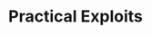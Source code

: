 ---
title: Practical Exploits
layout: tag
permalink: /tags/practical-exploit/
taxonomy: practical-exploit
---